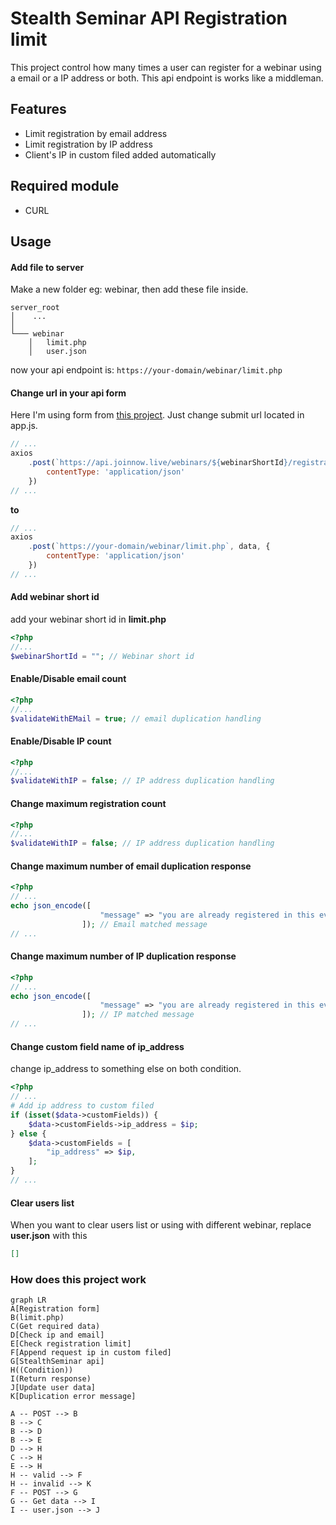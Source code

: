 # Stealth Seminar API Registration limit

This project control how many times a user can register for a webinar using a email or a IP address or both. This api endpoint is works like a middleman. 
## Features

- Limit registration by email address
- Limit registration by IP address
- Client's IP in custom filed added automatically

## Required module
- CURL

## Usage
#### Add file to server
Make a new folder eg: webinar, then add these file inside. 
```
server_root
│    ...    
│
└─── webinar
    │   limit.php
    │   user.json
```
now your api endpoint is: `https://your-domain/webinar/limit.php`

#### Change url in your api form
Here I'm using form from [this project](https://github.com/abkarim/stealthseminar-api-registration-form). Just change submit url located in app.js.
```javascript
// ...
axios
    .post(`https://api.joinnow.live/webinars/${webinarShortId}/registration`, data, {
        contentType: 'application/json'
    })
// ...
```
**to** 
```javascript
// ...
axios
    .post(`https://your-domain/webinar/limit.php`, data, {
        contentType: 'application/json'
    })
// ...
```
#### Add webinar short id 
add your webinar short id in **limit.php**
```php
<?php
//...
$webinarShortId = ""; // Webinar short id
```

#### Enable/Disable email count
```php
<?php
//...
$validateWithEMail = true; // email duplication handling
```

#### Enable/Disable IP count
```php
<?php
//...
$validateWithIP = false; // IP address duplication handling
```

#### Change maximum registration count
```php
<?php
//...
$validateWithIP = false; // IP address duplication handling
```

#### Change maximum number of email duplication response
```php
<?php
// ...
echo json_encode([
                    "message" => "you are already registered in this event, please check your email!",
                ]); // Email matched message
// ...
```

#### Change maximum number of IP duplication response
```php
<?php
// ...
echo json_encode([
                    "message" => "you are already registered in this event, please check your email!",
                ]); // IP matched message
// ...
```

#### Change custom field name of ip_address
change ip_address to something else on both condition.
```php
<?php
// ...
# Add ip address to custom filed
if (isset($data->customFields)) {
    $data->customFields->ip_address = $ip;
} else {
    $data->customFields = [
        "ip_address" => $ip,
    ];
}
// ...
```

#### Clear users list 
When you want to clear users list or using with different webinar, replace **user.json** with this
```json
[]
```

### How does this project work
```mermaid
graph LR
A[Registration form]
B(limit.php)
C(Get required data)
D[Check ip and email]
E[Check registration limit]
F[Append request ip in custom filed]
G[StealthSeminar api]
H((Condition))
I(Return response)
J[Update user data]
K[Duplication error message]

A -- POST --> B
B --> C
B --> D
B --> E
D --> H
C --> H
E --> H
H -- valid --> F
H -- invalid --> K
F -- POST --> G
G -- Get data --> I
I -- user.json --> J
```
